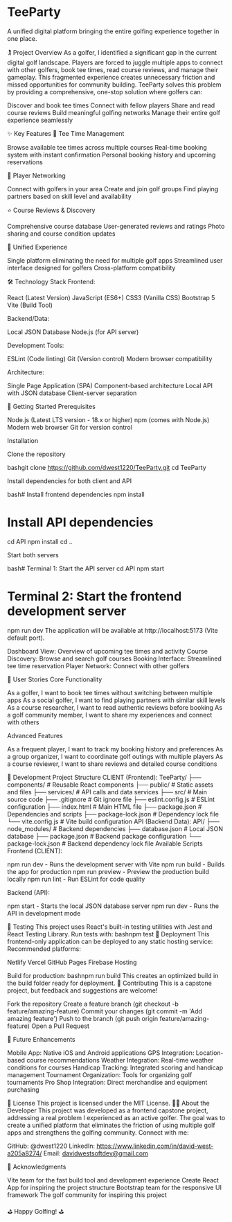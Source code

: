 # TeeParty

A unified digital platform bringing the entire golfing experience together in one place.

🏌️ Project Overview
As a golfer, I identified a significant gap in the current digital golf landscape. Players are forced to juggle multiple apps to connect with other golfers, book tee times, read course reviews, and manage their gameplay. This fragmented experience creates unnecessary friction and missed opportunities for community building.
TeeParty solves this problem by providing a comprehensive, one-stop solution where golfers can:

Discover and book tee times
Connect with fellow players
Share and read course reviews
Build meaningful golfing networks
Manage their entire golf experience seamlessly

✨ Key Features
🎯 Tee Time Management

Browse available tee times across multiple courses
Real-time booking system with instant confirmation
Personal booking history and upcoming reservations

👥 Player Networking

Connect with golfers in your area
Create and join golf groups
Find playing partners based on skill level and availability

⭐ Course Reviews & Discovery

Comprehensive course database
User-generated reviews and ratings
Photo sharing and course condition updates

📱 Unified Experience

Single platform eliminating the need for multiple golf apps
Streamlined user interface designed for golfers
Cross-platform compatibility

🛠️ Technology Stack
Frontend:

React (Latest Version)
JavaScript (ES6+)
CSS3 (Vanilla CSS)
Bootstrap 5
Vite (Build Tool)

Backend/Data:

Local JSON Database
Node.js (for API server)

Development Tools:

ESLint (Code linting)
Git (Version control)
Modern browser compatibility

Architecture:

Single Page Application (SPA)
Component-based architecture
Local API with JSON database
Client-server separation

🚀 Getting Started
Prerequisites

Node.js (Latest LTS version - 18.x or higher)
npm (comes with Node.js)
Modern web browser
Git for version control

Installation

Clone the repository

bashgit clone https://github.com/dwest1220/TeeParty.git
cd TeeParty

Install dependencies for both client and API

bash# Install frontend dependencies
npm install

# Install API dependencies
cd API
npm install
cd ..

Start both servers

bash# Terminal 1: Start the API server
cd API
npm start

# Terminal 2: Start the frontend development server
npm run dev
The application will be available at http://localhost:5173 (Vite default port).

Dashboard View: Overview of upcoming tee times and activity
Course Discovery: Browse and search golf courses
Booking Interface: Streamlined tee time reservation
Player Network: Connect with other golfers

🎯 User Stories
Core Functionality

As a golfer, I want to book tee times without switching between multiple apps
As a social golfer, I want to find playing partners with similar skill levels
As a course researcher, I want to read authentic reviews before booking
As a golf community member, I want to share my experiences and connect with others

Advanced Features

As a frequent player, I want to track my booking history and preferences
As a group organizer, I want to coordinate golf outings with multiple players
As a course reviewer, I want to share reviews and detailed course conditions

🔧 Development
Project Structure
CLIENT (Frontend):
TeeParty/
├── components/           # Reusable React components
├── public/              # Static assets and files
├── services/            # API calls and data services
├── src/                 # Main source code
├── .gitignore          # Git ignore file
├── eslint.config.js    # ESLint configuration
├── index.html          # Main HTML file
├── package.json        # Dependencies and scripts
├── package-lock.json   # Dependency lock file
└── vite.config.js      # Vite build configuration
API (Backend Data):
API/
├── node_modules/       # Backend dependencies
├── database.json       # Local JSON database
├── package.json        # Backend package configuration
└── package-lock.json   # Backend dependency lock file
Available Scripts
Frontend (CLIENT):

npm run dev - Runs the development server with Vite
npm run build - Builds the app for production
npm run preview - Preview the production build locally
npm run lint - Run ESLint for code quality

Backend (API):

npm start - Starts the local JSON database server
npm run dev - Runs the API in development mode

🧪 Testing
This project uses React's built-in testing utilities with Jest and React Testing Library.
Run tests with:
bashnpm test
🚀 Deployment
This frontend-only application can be deployed to any static hosting service:
Recommended platforms:

Netlify
Vercel
GitHub Pages
Firebase Hosting

Build for production:
bashnpm run build
This creates an optimized build in the build folder ready for deployment.
🤝 Contributing
This is a capstone project, but feedback and suggestions are welcome!

Fork the repository
Create a feature branch (git checkout -b feature/amazing-feature)
Commit your changes (git commit -m 'Add amazing feature')
Push to the branch (git push origin feature/amazing-feature)
Open a Pull Request

📝 Future Enhancements

Mobile App: Native iOS and Android applications
GPS Integration: Location-based course recommendations
Weather Integration: Real-time weather conditions for courses
Handicap Tracking: Integrated scoring and handicap management
Tournament Organization: Tools for organizing golf tournaments
Pro Shop Integration: Direct merchandise and equipment purchasing

📄 License
This project is licensed under the MIT License.
👨‍💻 About the Developer
This project was developed as a frontend capstone project, addressing a real problem I experienced as an active golfer. The goal was to create a unified platform that eliminates the friction of using multiple golf apps and strengthens the golfing community.
Connect with me:

GitHub: @dwest1220
LinkedIn: https://www.linkedin.com/in/david-west-a205a8274/
Email: davidwestsoftdev@gmail.com

🙏 Acknowledgments

Vite team for the fast build tool and development experience
Create React App for inspiring the project structure
Bootstrap team for the responsive UI framework
The golf community for inspiring this project


⛳ Happy Golfing! ⛳

